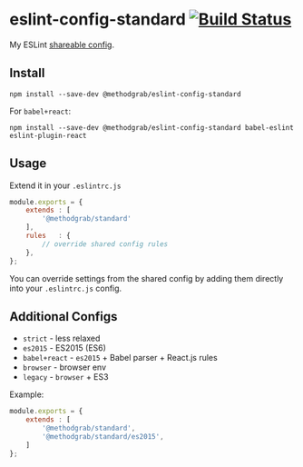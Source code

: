 # eslint-config-standard [![Build Status](https://travis-ci.org/MethodGrab/eslint-config-standard.svg?branch=master)](https://travis-ci.org/MethodGrab/eslint-config-standard)

My ESLint [shareable config](http://eslint.org/docs/developer-guide/shareable-configs).  


## Install
```
npm install --save-dev @methodgrab/eslint-config-standard
```

For `babel+react`:
```
npm install --save-dev @methodgrab/eslint-config-standard babel-eslint eslint-plugin-react
```


## Usage
Extend it in your `.eslintrc.js`
```js
module.exports = {
	extends : [
		'@methodgrab/standard'
	],
	rules   : {
		// override shared config rules
	},
};
```

You can override settings from the shared config by adding them directly into your `.eslintrc.js` config.


## Additional Configs

* `strict` - less relaxed
* `es2015` - ES2015 (ES6)
* `babel+react` - `es2015` + Babel parser + React.js rules
* `browser` - browser env
* `legacy` - `browser` + ES3

Example:
```js
module.exports = {
	extends : [
		'@methodgrab/standard',
		'@methodgrab/standard/es2015',
	]
};
```
